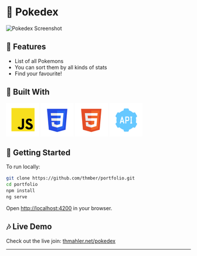 # :pushpin: Pokedex

![Pokedex Screenshot](img/poke.avif)

## :sunflower: Features

- List of all Pokemons
- You can sort them by all kinds of stats
- Find your favourite!


## :toolbox: Built With

![Javascript](img/javascript.png)
![CSS](img/css.png)
![Html](img/html.png)
![rest-api](img/rest-api.png)


## :seedling: Getting Started

To run locally:

```bash
git clone https://github.com/thmber/portfolio.git
cd portfolio
npm install
ng serve
```

Open [http://localhost:4200](http://localhost:4200) in your browser.

## :notes: Live Demo

Check out the live join: [thmahler.net/pokedex](thmahler.net/pokedex)

---
